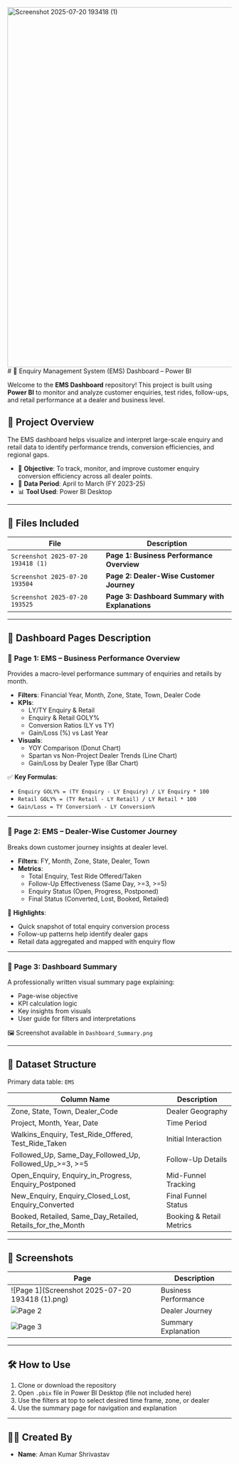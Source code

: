 <img width="1291" height="809" alt="Screenshot 2025-07-20 193418 (1)" src="https://github.com/user-attachments/assets/2571abea-3d32-48e6-ab70-13c46da384e2" /># 🚀 Enquiry Management System (EMS) Dashboard – Power BI

Welcome to the **EMS Dashboard** repository! This project is built using **Power BI** to monitor and analyze customer enquiries, test rides, follow-ups, and retail performance at a dealer and business level.

## 📂 Project Overview

The EMS dashboard helps visualize and interpret large-scale enquiry and retail data to identify performance trends, conversion efficiencies, and regional gaps.

- 🎯 **Objective**: To track, monitor, and improve customer enquiry conversion efficiency across all dealer points.
- 📅 **Data Period**: April to March (FY 2023-25)
- 📊 **Tool Used**: Power BI Desktop

---

## 📁 Files Included

| File | Description |
|------|-------------|
| `Screenshot 2025-07-20 193418 (1)` | **Page 1: Business Performance Overview** |
| `Screenshot 2025-07-20 193504` | **Page 2: Dealer-Wise Customer Journey** |
| `Screenshot 2025-07-20 193525` | **Page 3: Dashboard Summary with Explanations** |

---

## 📃 Dashboard Pages Description

### 🔹 **Page 1: EMS – Business Performance Overview**

Provides a macro-level performance summary of enquiries and retails by month.

- **Filters**: Financial Year, Month, Zone, State, Town, Dealer Code
- **KPIs**:
  - LY/TY Enquiry & Retail
  - Enquiry & Retail GOLY%
  - Conversion Ratios (LY vs TY)
  - Gain/Loss (%) vs Last Year
- **Visuals**:
  - YOY Comparison (Donut Chart)
  - Spartan vs Non-Project Dealer Trends (Line Chart)
  - Gain/Loss by Dealer Type (Bar Chart)

✅ **Key Formulas**:
- `Enquiry GOLY% = (TY Enquiry - LY Enquiry) / LY Enquiry * 100`
- `Retail GOLY% = (TY Retail - LY Retail) / LY Retail * 100`
- `Gain/Loss = TY Conversion% - LY Conversion%`

---

### 🔹 **Page 2: EMS – Dealer-Wise Customer Journey**

Breaks down customer journey insights at dealer level.

- **Filters**: FY, Month, Zone, State, Dealer, Town
- **Metrics**:
  - Total Enquiry, Test Ride Offered/Taken
  - Follow-Up Effectiveness (Same Day, >=3, >=5)
  - Enquiry Status (Open, Progress, Postponed)
  - Final Status (Converted, Lost, Booked, Retailed)

📌 **Highlights**:
- Quick snapshot of total enquiry conversion process
- Follow-up patterns help identify dealer gaps
- Retail data aggregated and mapped with enquiry flow

---

### 🔹 **Page 3: Dashboard Summary**

A professionally written visual summary page explaining:

- Page-wise objective
- KPI calculation logic
- Key insights from visuals
- User guide for filters and interpretations

🖼️ Screenshot available in `Dashboard_Summary.png`

---

## 🧮 Dataset Structure

Primary data table: `EMS`

| Column Name | Description |
|-------------|-------------|
| Zone, State, Town, Dealer_Code | Dealer Geography |
| Project, Month, Year, Date     | Time Period |
| Walkins_Enquiry, Test_Ride_Offered, Test_Ride_Taken | Initial Interaction |
| Followed_Up, Same_Day_Followed_Up, Followed_Up_>=3, >=5 | Follow-Up Details |
| Open_Enquiry, Enquiry_in_Progress, Enquiry_Postponed | Mid-Funnel Tracking |
| New_Enquiry, Enquiry_Closed_Lost, Enquiry_Converted | Final Funnel Status |
| Booked, Retailed, Same_Day_Retailed, Retails_for_the_Month | Booking & Retail Metrics |

---

## 📸 Screenshots

| Page | Description |
|------|-------------|
| ![Page 1](Screenshot 2025-07-20 193418 (1).png) | Business Performance |
| ![Page 2](./Screenshot_2025_07_20_172800.png) | Dealer Journey |
| ![Page 3](./Dashboard_Summary.png)           | Summary Explanation |

---

## 🛠️ How to Use

1. Clone or download the repository
2. Open `.pbix` file in Power BI Desktop (file not included here)
3. Use the filters at top to select desired time frame, zone, or dealer
4. Use the summary page for navigation and explanation

---

## 👨‍💼 Created By

- **Name**: Aman Kumar  Shrivastav

